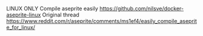 LINUX ONLY Compile aseprite easily https://github.com/nilsve/docker-aseprite-linux
Original thread https://www.reddit.com/r/aseprite/comments/ms1ef4/easily_compile_aseprite_for_linux/
